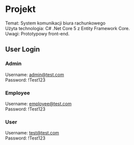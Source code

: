 # Projekt
Temat: System komunikacji biura rachunkowego\
Użyta technologia: C# .Net Core 5 z Entity Framework Core.\
Uwagi: Prototypowy front-end.
## User Login
### Admin
Username: admin@test.com\
Password: !Test123
### Employee
Username: employee@test.com\
Password: !Test123
### User
Username: test@test.com\
Password: !Test123
